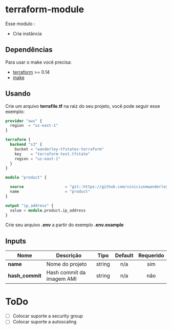 # terraform-module

Esse modulo :
* Cria instância

## Dependências

Para usar o make você precisa:

 - [terraform](https://www.terraform.io/) >= 0.14
 - [make](https://www.gnu.org/software/make/)

## Usando

Crie um arquivo **terrafile.tf** na raiz do seu projeto, você pode seguir esse exemplo:

```terraform
provider "aws" {
  region  = "us-east-1"
}

terraform {
  backend "s3" {
    bucket = "wanderley-tfstates-terraform"
    key    = "terraform-test.tfstate"
    region = "us-east-1"
  }
}

module "product" {

  source                  = "git::https://github.com/viniciusmwanderley/terraform-module.git"
  name                    = "product"
}

output "ip_address" {
  value = module.product.ip_address
}
```

Crie seu arquivo **.env** a partir do exemplo **.env.example**


## Inputs

| **Nome** | **Descrição** | **Tipo** | **Default** | **Requerido** |
|------|-------------|:----:|:-----:|:-----:|
| **name** |  Nome do projeto | string | n/a | sim |
| **hash\_commit** | Hash commit da imagem AMI | string | n/a | não |

# ToDo

- [ ] Colocar suporte a security group
- [ ] Colocar suporte a autoscaling
